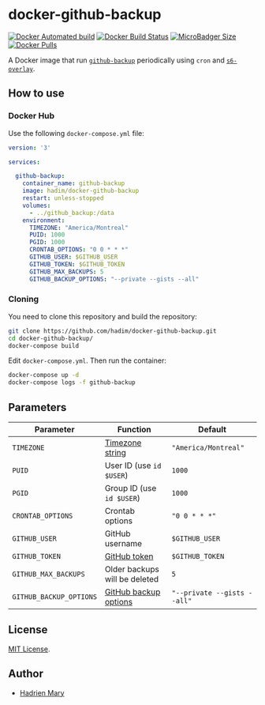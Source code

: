 # docker-github-backup

[![Docker Automated build](https://img.shields.io/docker/automated/hadim/docker-github-backup.svg)](https://hub.docker.com/r/hadim/docker-github-backup 'DockerHub')
[![Docker Build Status](https://img.shields.io/docker/build/hadim/docker-github-backup.svg)](https://hub.docker.com/r/hadim/docker-github-backup 'DockerHub')
[![MicroBadger Size](https://img.shields.io/microbadger/image-size/hadim/docker-github-backup.svg)](https://hub.docker.com/r/hadim/docker-github-backup 'DockerHub')
[![Docker Pulls](https://img.shields.io/docker/pulls/hadim/docker-github-backup.svg)](https://hub.docker.com/r/hadim/docker-github-backup 'DockerHub')

A Docker image that run [`github-backup`](https://github.com/josegonzalez/python-github-backup) periodically using `cron` and [`s6-overlay`](https://github.com/just-containers/s6-overlay).

## How to use

### Docker Hub

Use the following `docker-compose.yml` file:

```yaml
version: '3'

services:

  github-backup:
    container_name: github-backup
    image: hadim/docker-github-backup
    restart: unless-stopped
    volumes:
      - ../github_backup:/data
    environment:
      TIMEZONE: "America/Montreal"
      PUID: 1000
      PGID: 1000
      CRONTAB_OPTIONS: "0 0 * * *"
      GITHUB_USER: $GITHUB_USER
      GITHUB_TOKEN: $GITHUB_TOKEN
      GITHUB_MAX_BACKUPS: 5
      GITHUB_BACKUP_OPTIONS: "--private --gists --all"
```

### Cloning

You need to clone this repository and build the repository:

```bash
git clone https://github.com/hadim/docker-github-backup.git
cd docker-github-backup/
docker-compose build
```

Edit `docker-compose.yml`. Then run the container:

```bash
docker-compose up -d
docker-compose logs -f github-backup
```

## Parameters

| Parameter | Function | Default |
| --- | --- | --- |
| `TIMEZONE` | [Timezone string](https://en.wikipedia.org/wiki/List_of_tz_database_time_zones) | `"America/Montreal"` |
| `PUID` | User ID (use `id $USER`) | `1000` |
| `PGID` | Group ID (use `id $USER`) | `1000` |
| `CRONTAB_OPTIONS` | Crontab options | `"0 0 * * *"` |
| `GITHUB_USER` | GitHub username | `$GITHUB_USER` |
| `GITHUB_TOKEN` | [GitHub token](https://github.com/settings/tokens) | `$GITHUB_TOKEN` |
| `GITHUB_MAX_BACKUPS` | Older backups will be deleted | `5` |
| `GITHUB_BACKUP_OPTIONS` | [GitHub backup options](https://github.com/josegonzalez/python-github-backup#usage) | `"--private --gists --all"` |

## License

[MIT License](./LICENSE).

## Author

- [Hadrien Mary](https://github.com/hadim)
